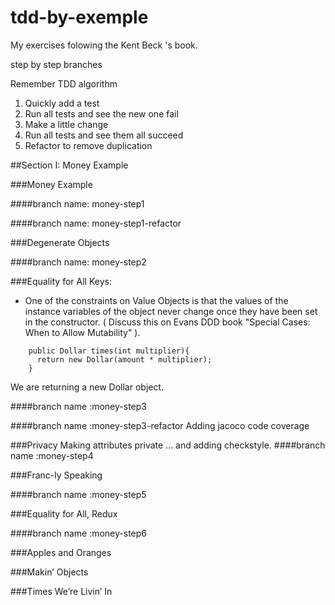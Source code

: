 # tdd-by-exemple

My exercises folowing the Kent Beck 's book.

step by step branches

Remember TDD algorithm

1. Quickly add a test
2. Run all tests and see the new one fail
3. Make a little change
4. Run all tests and see them all succeed
5. Refactor to remove duplication

##Section I: Money Example 

###Money Example

####branch name: money-step1

####branch name: money-step1-refactor

###Degenerate Objects

####branch name: money-step2

###Equality for All
Keys:
* One of the constraints on Value Objects is that the values of the instance variables of the object never change once they have been set in the constructor. ( Discuss this on Evans DDD book "Special Cases: When to Allow Mutability" ).

```
    public Dollar times(int multiplier){
      return new Dollar(amount * multiplier);
    }
```

We are returning a new Dollar object.

####branch name :money-step3

####branch name :money-step3-refactor
Adding jacoco code coverage

###Privacy
Making attributes private ... and adding checkstyle.
####branch name :money-step4

###Franc-ly Speaking

####branch name :money-step5

###Equality for All, Redux

####branch name :money-step6

###Apples and Oranges

###Makin’ Objects

###Times We’re Livin’ In


